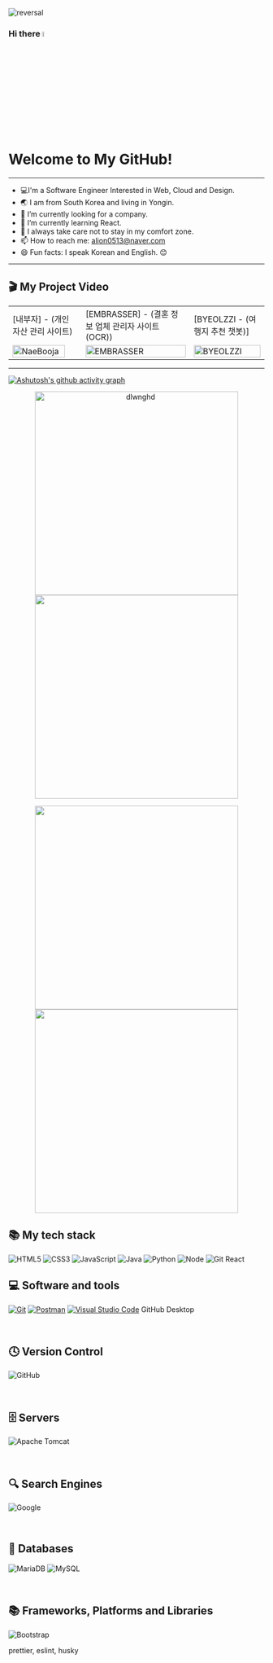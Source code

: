 ![reversal](https://capsule-render.vercel.app/api?type=wave&reversal=true&color=1A0F14&height=105&section=footer&text=%20"견뎌"&fontColor=f5ce00&fontSize=70&animation=twinkling)

### Hi there <a href="https://www.gautamkrishnar.com/"><img src="https://media.giphy.com/media/hvRJCLFzcasrR4ia7z/giphy.gif" width="5%"></a>

<h1>Welcome to My GitHub!</h1>

<hr>

- 💻I'm a Software Engineer Interested in Web, Cloud and Design.
- 🌏 I am from South Korea and living in Yongin.
- 🔭 I’m currently looking for a company.
- 🌱 I’m currently learning React. 
- 🚀 I always take care not to stay in my comfort zone.
- 📫 How to reach me: alion0513@naver.com
- 😄 Fun facts: I speak Korean and English. 😊


<hr>

<h2> 🎬 My Project Video </h2>

|     |     |     |
| --- | --- | --- |
| [내부자] - (개인 자산 관리 사이트) | [EMBRASSER] - (결혼 정보 업체 관리자 사이트(OCR)) | [BYEOLZZI - (여행지 추천 챗봇)] |
| [<img src="https://i.ytimg.com/vi/lbNyEYV8ICw/sddefault.jpg" alt="NaeBooja" width="90%">](https://www.youtube.com/watch?v=lbNyEYV8ICw) | [<img src="https://i.ytimg.com/vi/L-dOjge5jmQ/hqdefault.jpg" alt="EMBRASSER" width="100%">](https://www.youtube.com/watch?v=L-dOjge5jmQ&list=PLedGoSru794-sniV6--9gUIQuOz5EeKA9) | [<img src="https://i.ytimg.com/vi/-vqjrGk9fWk/hqdefault.jpg" alt="BYEOLZZI" width="100%">](https://www.youtube.com/watch?v=-vqjrGk9fWk&list=PLedGoSru7948D6s7qYmLzQT1uUJJTuKEA) |

<hr>

[![Ashutosh's github activity graph](https://github-readme-activity-graph.cyclic.app/graph?username=dlwnghd&theme=nord)](https://github.com/ashutosh00710/github-readme-activity-graph)

<div align="center">
    <p> <img src="https://github-readme-stats.vercel.app/api?username=dlwnghd&show_icons=true&theme=gotham" alt="dlwnghd" width="400"/>
    <a href="https://app.dooboo.io/dlwnghd"><img src="https://server.dooboo.io/github-stats/dlwnghd" width="400" /></a>
</div>

<div style="text-align: center;">
    <img src="https://github-readme-stats.vercel.app/api/top-langs/?username=dlwnghd&hide=java,html,tex&title_color=ffffff&text_color=c9cacc&icon_color=2bbc8a&bg_color=1d1f21&langs_count=3" width="400" />
    <img src="https://github.com/abhisheknaiidu/abhisheknaiidu/blob/master/code.gif?raw=true" width="400" />
</div>


<h2> 📚 My tech stack </h2>

![HTML5](https://img.shields.io/badge/-HTML5-F05032?style=for-the-badge&logo=html5&logoColor=ffffff)
![CSS3](https://img.shields.io/badge/-CSS3-007ACC?style=for-the-badge&logo=css3)
![JavaScript](https://img.shields.io/badge/-JavaScript-%23F7DF1C?style=for-the-badge&logo=javascript&logoColor=000000&labelColor=%23F7DF1C&color=%23FFCE5A)
![Java](https://img.shields.io/badge/java-%23ED8B00.svg?style=for-the-badge&logo=java&logoColor=white)
![Python](https://img.shields.io/badge/Python-3776AB.svg?style=for-the-badge&logo=python&logoColor=white)
![Node](https://img.shields.io/badge/-Nodejs-43853d?style=for-the-badge&logo=Node.js&logoColor=white)
![Git](https://img.shields.io/badge/-Git-F05032?style=for-the-badge&logo=git&logoColor=ffffff)
React
<br>

<h2> 💻 Software and tools </h2>

<p>
    <a href="#"><img alt="Git" src="https://img.shields.io/badge/Git-F05033.svg?logo=git&logoColor=white"></a>
    <a href="#"><img alt="Postman" src="https://img.shields.io/badge/Postman-FF6C37?logo=postman&logoColor=white"></a>
    <a href="#"><img alt="Visual Studio Code" src="https://img.shields.io/badge/Visual%20Studio%20Code-0078d7.svg?logo=visual-studio-code&logoColor=white"></a>
    GitHub Desktop
</p>

<br>

<h2> 🕓 Version Control </h2>

![GitHub](https://img.shields.io/badge/github-%23121011.svg?style=for-the-badge&logo=github&logoColor=white)

<br>

<h2> 🗄️ Servers </h2>

![Apache Tomcat](https://img.shields.io/badge/apache%20tomcat-%23F8DC75.svg?style=for-the-badge&logo=apache-tomcat&logoColor=black)

<br>

<h2> 🔍 Search Engines </h2>

![Google](https://img.shields.io/badge/google-4285F4?style=for-the-badge&logo=google&logoColor=white)

<br>

<h2> 💾 Databases </h2>

![MariaDB](https://img.shields.io/badge/MariaDB-003545?style=for-the-badge&logo=mariadb&logoColor=white)
![MySQL](https://img.shields.io/badge/Mysql-4479A1.svg?style=for-the-badge&logo=mysql&logoColor=white)

<br>

<h2> 📚 Frameworks, Platforms and Libraries </h2>

![Bootstrap](https://img.shields.io/badge/bootstrap-%23563D7C.svg?style=for-the-badge&logo=bootstrap&logoColor=white)

<!--
# Markdown Badges
Add badges to your Profile and Projects.

# Table of contents
- [Markdown Badges](#markdown-badges)
- [Table of contents](#table-of-contents)
- [Usage](#usage)
- [Tips](#tips)
- [Contribution](#contribution)
- [License](#license)
- [Badges](#badges)
  - <details> <summary>List of badges</summary>
 
     - [Artificial Intelligence and Bots](#-artificial-intelligence-and-bots)
     - [Blog](#-blog)
     - [Blockchain](#-blockchain)
     - [Browsers](#-browsers)
     - [CD](#-cd)
     - [CI](#-ci)
     - [Cloud Storage](#-cloud-storage)
     - [Cryptocurrency](#-cryptocurrency)
     - [Databases](#-databases)
     - [Design](#-design)
     - [Developer/Forums](#-developerforums)
     - [Documentation Platforms](#-documentation-platforms)
     - [Education](#-education)
     - [Funding](#-funding)
     - [Frameworks, Platforms and Libraries](#-frameworks-platforms-and-libraries)
     - [Gaming](#-gaming)
     - [Game Consoles](#%EF%B8%8F-game-consoles)
     - [Hosting/SaaS](#-hostingsaas)
     - [IDEs/Editors](#-ideseditors)
     - [Languages](#-languages)
     - [ML/DL](#%EF%B8%8F-mldl)
     - [Music](#-music)
     - [Office](#-office)
     - [Operating System](#%EF%B8%8F-operating-system)
     - [ORM](#-orm)
     - [Other](#-other)
     - [Quantum Programming Frameworks and Libraries](#quantum-programming-frameworks-and-libraries)
     - [Search Engines](#search-engines)
     - [Servers](#servers)
     - [Smartphone Brands](#smartphone-brands)
     - [Social](#social)
     - [Store](#store)
     - [Streaming](#streaming)
     - [Testing](#testing)
     - [Version Control](#version-control)
     - [Wearables](#wearables)
     - [Work/Jobs](#workjobs)
   </details>


# Usage
To use a badge:
- Via Github
    1. Press `Ctrl` + `f` on your keyboard, to bring out the search modal.
    1. Enter the name of the badge you need.
    1. Copy the appropriate `![Name](link)` element and paste it in your Markdown file (e.g. README.md)
- You could also visit the live site at [ileriayo.github.io/markdown-badges/](https://ileriayo.github.io/markdown-badges/)

# Tips

<details> 
<summary>👇 How to use a different badge style</summary>
<hr>

> <strong>Note:</strong> `for-the-badge` is the style that we chose for appearance purposes. Other styles are available at [https://shields.io/#styles](https://shields.io/#styles) and can be used with the badges here. Thanks, @kingthorin for mentioning this!


Shields.io offers 5 styles, which are:
| S/N | Types         | Styles                                                                                                    |
| :-: | :------------ | :-------------------------------------------------------------------------------------------------------- |
| 1   | Plastic       | ![Plastic](https://shields.io/badge/style-plastic-03650f?logo=appveyor&style=plastic)                     |
| 2   | Flat-square   | ![Flat-square](https://shields.io/badge/style-flat--square-03650f?logo=appveyor&style=flat-square)        |
| 3   | Flat          | ![Flat](https://shields.io/badge/style-flat-03650f?logo=appveyor&style=flat)                              |
| 4   | Social        | ![Social](https://shields.io/badge/style-social-03650f?logo=appveyor&style=social)                        |
| 5   | For-the-badge | ![For-the-badge](https://shields.io/badge/style-for--the--badge-03650f?logo=appveyor&style=for-the-badge) |



💡 To use a different style: Replace `for-the-badge` in the markdown link with any of the styles above.
```
Example.

🧷  For plastic
https://shields.io/badge/style-plastic-green?logo=appveyor&style=plastic

🤏🏽  For Flat
https://shields.io/badge/style-flat-green?logo=appveyor&style=flat
```

</details>

<details> 
<summary>👇 Use Ctrl + F or CMD + F to search</summary>
 <hr>

 > <strong>Tip:</strong> Since there are a lot of badges, to search for the particular badge you are looking for, use Ctrl + F and type the name you want. Thanks, @JakyeRU for mentioning this!
</details>


## Contribution

The project has a separate contribution file. Please adhere to the steps listed in the separate contributions [file](./CONTRIBUTING.md)

## Contact

You can reach me on [Twitter @ileriayooo](https://twitter.com/Ileriayooo)

## License

[![Licence](https://img.shields.io/github/license/Ileriayo/markdown-badges?style=for-the-badge)](./LICENSE)
<hr>
<hr>

# Badges

### 💾 Databases

| Name                 | Badge                                                                                                                                                | Markdown                                                                                                                                               |
| -------------------- | ---------------------------------------------------------------------------------------------------------------------------------------------------- | ------------------------------------------------------------------------------------------------------------------------------------------------------ |
| MariaDB              | ![MariaDB](https://img.shields.io/badge/MariaDB-003545?style=for-the-badge&logo=mariadb&logoColor=white)                                             | `![MariaDB](https://img.shields.io/badge/MariaDB-003545?style=for-the-badge&logo=mariadb&logoColor=white)`                                             |
| MySQL                | ![MySQL](https://img.shields.io/badge/mysql-%2300000f.svg?style=for-the-badge&logo=mysql&logoColor=white)                                            | `![MySQL](https://img.shields.io/badge/mysql-%2300f.svg?style=for-the-badge&logo=mysql&logoColor=white)`                                               |



### 📚 Frameworks, Platforms and Libraries

| Name               | Badge                                                                                                                                           | Markdown                                                                                                                                          |
| ------------------ | ----------------------------------------------------------------------------------------------------------------------------------------------- | ------------------------------------------------------------------------------------------------------------------------------------------------- |
| Bootstrap          | ![Bootstrap](https://img.shields.io/badge/bootstrap-%23563D7C.svg?style=for-the-badge&logo=bootstrap&logoColor=white)                           | `![Bootstrap](https://img.shields.io/badge/bootstrap-%23563D7C.svg?style=for-the-badge&logo=bootstrap&logoColor=white)`                           |
-->
prettier, eslint, husky

